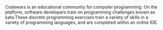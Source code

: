 Codewars is an educational community for computer programming. On the platform, software developers train on programming challenges known as kata.These discrete programming exercises train a variety of skills in a variety of programming languages, and are completed within an online IDE.
